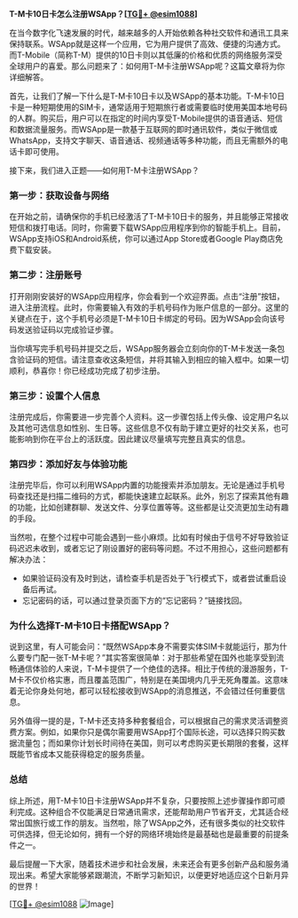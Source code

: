 **T-M卡10日卡怎么注册WSApp？[[TG💪+ @esim1088](https://t.me/s/esim1088)]**

在当今数字化飞速发展的时代，越来越多的人开始依赖各种社交软件和通讯工具来保持联系。WSApp就是这样一个应用，它为用户提供了高效、便捷的沟通方式。而T-Mobile（简称T-M）提供的10日卡则以其低廉的价格和优质的网络服务深受全球用户的喜爱。那么问题来了：如何用T-M卡注册WSApp呢？这篇文章将为你详细解答。

首先，让我们了解一下什么是T-M卡10日卡以及WSApp的基本功能。T-M卡10日卡是一种短期使用的SIM卡，通常适用于短期旅行者或需要临时使用美国本地号码的人群。购买后，用户可以在指定的时间内享受T-Mobile提供的语音通话、短信和数据流量服务。而WSApp是一款基于互联网的即时通讯软件，类似于微信或WhatsApp，支持文字聊天、语音通话、视频通话等多种功能，而且无需额外的电话卡即可使用。

接下来，我们进入正题——如何用T-M卡注册WSApp？

### **第一步：获取设备与网络**
在开始之前，请确保你的手机已经激活了T-M卡10日卡的服务，并且能够正常接收短信和拨打电话。同时，你需要下载WSApp应用程序到你的智能手机上。目前，WSApp支持iOS和Android系统，你可以通过App Store或者Google Play商店免费下载安装。

### **第二步：注册账号**
打开刚刚安装好的WSApp应用程序，你会看到一个欢迎界面。点击“注册”按钮，进入注册流程。此时，你需要输入有效的手机号码作为账户信息的一部分。这里的关键点在于，这个手机号必须是T-M卡10日卡绑定的号码。因为WSApp会向该号码发送验证码以完成验证步骤。

当你填写完手机号码并提交之后，WSApp服务器会立刻向你的T-M卡发送一条包含验证码的短信。请注意查收这条短信，并将其输入到相应的输入框中。如果一切顺利，恭喜你！你已经成功完成了初步注册。

### **第三步：设置个人信息**
注册完成后，你需要进一步完善个人资料。这一步骤包括上传头像、设定用户名以及其他可选信息如性别、生日等。这些信息不仅有助于建立更好的社交关系，也可能影响到你在平台上的活跃度。因此建议尽量填写完整且真实的信息。

### **第四步：添加好友与体验功能**
注册完毕后，你可以利用WSApp内置的功能搜索并添加朋友。无论是通过手机号码查找还是扫描二维码的方式，都能快速建立起联系。此外，别忘了探索其他有趣的功能，比如创建群聊、发送文件、分享位置等等。这些都是让交流更加生动有趣的手段。

当然啦，在整个过程中可能会遇到一些小麻烦。比如有时候由于信号不好导致验证码迟迟未收到，或者忘记了刚设置好的密码等问题。不过不用担心，这些问题都有解决办法：

- 如果验证码没有及时到达，请检查手机是否处于飞行模式下，或者尝试重启设备后再试。
- 忘记密码的话，可以通过登录页面下方的“忘记密码？”链接找回。

### **为什么选择T-M卡10日卡搭配WSApp？**

说到这里，有人可能会问：“既然WSApp本身不需要实体SIM卡就能运行，那为什么要专门配一张T-M卡呢？”其实答案很简单：对于那些希望在国外也能享受到流畅通信体验的人来说，T-M卡提供了一个绝佳的选择。相比于传统的漫游服务，T-M卡不仅价格实惠，而且覆盖范围广，特别是在美国境内几乎无死角覆盖。这意味着无论你身处何地，都可以轻松接收到WSApp的消息推送，不会错过任何重要信息。

另外值得一提的是，T-M卡还支持多种套餐组合，可以根据自己的需求灵活调整资费方案。例如，如果你只是偶尔需要用WSApp打个国际长途，可以选择只购买数据流量包；而如果你计划长时间待在美国，则可以考虑购买更长期限的套餐，这样既能节省成本又能获得稳定的服务质量。

### **总结**

综上所述，用T-M卡10日卡注册WSApp并不复杂，只要按照上述步骤操作即可顺利完成。这种组合不仅能满足日常通讯需求，还能帮助用户节省开支，尤其适合经常出国旅行或工作的朋友。当然啦，除了WSApp之外，还有很多类似的社交软件可供选择，但无论如何，拥有一个好的网络环境始终是最基础也是最重要的前提条件之一。

最后提醒一下大家，随着技术进步和社会发展，未来还会有更多创新产品和服务涌现出来。希望大家能够紧跟潮流，不断学习新知识，以便更好地适应这个日新月异的世界！

[[TG💪+ @esim1088](https://t.me/s/esim1088) ![Image](https://i.postimg.cc/4NQfJmqS/Snipaste-2025-05-13-00-14-12.png)]